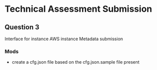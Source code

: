 # Technical Assessment Submission
## Question 3
Interface for instance AWS instance Metadata submission
### Mods
- create a cfg.json file based on the cfg.json.sample file present 
 